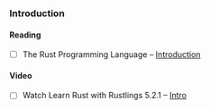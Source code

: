 ### Introduction

#### Reading

- [ ] The Rust Programming Language – [Introduction](https://doc.rust-lang.org/book/ch00-00-introduction.html)

#### Video

- [ ] Watch Learn Rust with Rustlings 5.2.1 – [Intro](https://www.youtube.com/watch?v=G3Vr-yswlaU&t=0s)
